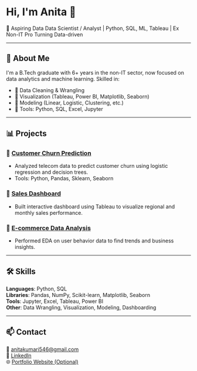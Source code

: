 # Hi, I'm Anita 👋

🚀 Aspiring Data Data Scientist / Analyst | Python, SQL, ML, Tableau | Ex Non-IT Pro Turning Data-driven

---

## 💼 About Me

I'm a B.Tech graduate with 6+ years in the non-IT sector, now focused on data analytics and machine learning. Skilled in:

- 🔹 Data Cleaning & Wrangling
- 🔹 Visualization (Tableau, Power BI, Matplotlib, Seaborn)
- 🔹 Modeling (Linear, Logistic, Clustering, etc.)
- 🔹 Tools: Python, SQL, Excel, Jupyter

---

## 📊 Projects

### 📌 [Customer Churn Prediction](https://github.com/AnitaOm546/Skillfied-Mentor-Projects/tree/main)
- Analyzed telecom data to predict customer churn using logistic regression and decision trees.
- Tools: Python, Pandas, Sklearn, Seaborn

### 📌 [Sales Dashboard](https://github.com/AnitaOm546/DS_Projects/tree/main)
- Built interactive dashboard using Tableau to visualize regional and monthly sales performance.

### 📌 [E-commerce Data Analysis](https://github.com/AnitaOm546/DS_Task/tree/main)
- Performed EDA on user behavior data to find trends and business insights.

---

## 🛠 Skills

**Languages**: Python, SQL  
**Libraries**: Pandas, NumPy, Scikit-learn, Matplotlib, Seaborn  
**Tools**: Jupyter, Excel, Tableau, Power BI  
**Other**: Data Wrangling, Visualization, Modeling, Dashboarding

---

## 📫 Contact

📧 anitakumari546@gmail.com  
💼 [LinkedIn](www.linkedin.com/in/anita-kumari-237753119)  
🌐 [Portfolio Website (Optional)]()

